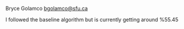 Bryce Golamco
bgolamco@sfu.ca

I followed the baseline algorithm but is currently getting around %55.45
